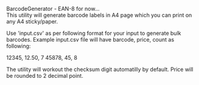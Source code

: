 BarcodeGenerator - EAN-8  for now... </br>
This utility will generate barcode labels in A4 page which you can print on any A4 sticky/paper.

Use 'input.csv' as per following format for your input to generate bulk barcodes.
Example input.csv file will have barcode, price, count as following:


12345, 12.50, 7
45878, 45, 8


The utility will workout the checksum digit automatilly by default.
Price will be rounded to 2 decimal point.
